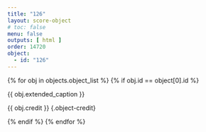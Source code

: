 ```yaml
---
title: "126"
layout: score-object
# toc: false
menu: false
outputs: [ html ]
order: 14720
object:
  - id: "126"
---
```


{% for obj in objects.object_list %}
{% if obj.id == object[0].id %}

{{ obj.extended_caption }}

{{ obj.credit }} {.object-credit}

{% endif %}
{% endfor %}
